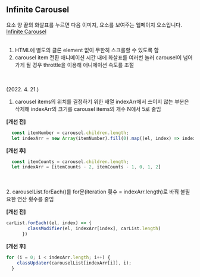 ## Infinite Carousel  
요소 양 끝의 화살표를 누르면 다음 이미지, 요소를 보여주는 웹페이지 요소입니다.  
[Infinite Carousel](https://htmlpreview.github.io/?https://github.com/ksheer506/HTML-tutorial/blob/main/Inifinte-Carousel/carousel.html)
<br/><br/>
1. HTML에 별도의 클론 element 없이 무한히 스크롤할 수 있도록 함
2. carousel item 전환 애니메이션 시간 내에 화살표를 여러번 눌러 carousel이 넘어가게 될 경우 throttle을 이용해 애니메이션 속도를 조절
  
<br/><br/>
(2022. 4. 21.)  
1. carousel items의 위치를 결정하기 위한 배열 indexArr에서 쓰이지 않는 부분은 삭제해 indexArr의 크기를 carousel items의 개수 N에서 5로 줄임  
  
**[개선 전]**
```javascript
  const itemNumber = carousel.children.length;
  let indexArr = new Array(itemNumber).fill(0).map((el, index) => index)
```  

  
  **[개선 후]**
```javascript
  const itemCounts = carousel.children.length;
  let indexArr = [itemCounts - 2, itemCounts - 1, 0, 1, 2]
```
<br/><br/>
2. carouselList.forEach()를 for문(iteration 횟수 = indexArr.length)로 바꿔  불필요한 연산 횟수를 줄임  

**[개선 전]**
```javascript
carList.forEach((el, index) => {
        classModifier(el, indexArr[index], carList.length)
      })
```  


  **[개선 후]**
```javascript
for (i = 0; i < indexArr.length; i++) {
    classUpdater(carouselList[indexArr[i]], i);
  }
```


